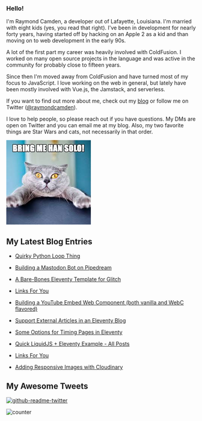 ### Hello!

I'm Raymond Camden, a developer out of Lafayette, Louisiana. I'm married with eight kids (yes, you read that right). I've been in development for nearly forty years, having started off by hacking on an Apple 2 as a kid and than moving on to web development in the early 90s.

A lot of the first part my career was heavily involved with ColdFusion. I worked on many open source projects in the language and was active in the community for probably close to fifteen years. 

Since then I'm moved away from ColdFusion and have turned most of my focus to JavaScript. I love working on the web in general, but lately have been mostly involved with Vue.js, the Jamstack, and serverless. 

If you want to find out more about me, check out my [blog](https://www.raymondcamden.com) or follow me on Twitter ([@raymondcamden](https://twitter.com/raymondcamden)). 

I love to help people, so please reach out if you have questions. My DMs are open on Twitter and you can email me at my blog. Also, my two favorite things are Star Wars and cats, not necessarily in that order.

![Star Wars cat](https://raw.githubusercontent.com/cfjedimaster/cfjedimaster/master/cat.jpg)

<!-- RSS -->
## My Latest Blog Entries

* [Quirky Python Loop Thing](https://www.raymondcamden.com/2022/12/05/quirky-python-loop-thing)

* [Building a Mastodon Bot on Pipedream](https://www.raymondcamden.com/2022/12/01/building-a-mastodon-bot-on-pipedream)

* [A Bare-Bones Eleventy Template for Glitch](https://www.raymondcamden.com/2022/11/25/a-bare-bones-eleventy-template-for-glitch)

* [Links For You](https://www.raymondcamden.com/2022/11/19/links-for-you)

* [Building a YouTube Embed Web Component (both vanilla and WebC flavored)](https://www.raymondcamden.com/2022/11/17/building-a-youtube-embed-web-component-both-vanilla-and-webc-flavored)

* [Support External Articles in an Eleventy Blog](https://www.raymondcamden.com/2022/11/16/support-external-articles-in-an-eleventy-blog)

* [Some Options for Timing Pages in Eleventy](https://www.raymondcamden.com/2022/11/14/some-options-for-timing-pages-in-eleventy)

* [Quick LiquidJS + Eleventy Example - All Posts](https://www.raymondcamden.com/2022/11/09/quick-liquidjs--eleventy-example-all-posts)

* [Links For You](https://www.raymondcamden.com/2022/11/06/links-for-you)

* [Adding Responsive Images with Cloudinary](https://www.raymondcamden.com/2022/11/04/adding-responsive-images-with-cloudinary)

<!-- ENDRSS -->

## My Awesome Tweets 

[![github-readme-twitter](https://github-readme-twitter.gazf.vercel.app/api?id=raymondcamden&layout=wide)](https://github.com/gazf/github-readme-twitter)

![counter](https://enzy20r2pibx5pb.m.pipedream.net)
